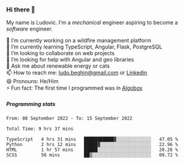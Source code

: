 ### Hi there 👋

My name is Ludovic. I'm a *mechanical* engineer aspiring to become a *software* engineer.

 🔭 I’m currently working on a wildfire management platform<br/>
 🌱 I’m currently learning TypeScript, Angular, Flask, PostgreSQL<br/>
 👯 I’m looking to collaborate on web projects<br/>
 🤔 I’m looking for help with Angular and geo libraries<br/>
 💬 Ask me about renewable energy or cats<br/>
 📫 How to reach me: ludo.beghin@gmail.com or [Linkedin](https://www.linkedin.com/in/ludovic-beghin/)<br/>
 😄 Pronouns: He/Him<br/>
 ⚡ Fun fact: The first time I programmed was in [Algobox](https://fr.wikipedia.org/wiki/Algobox)<br/>

##### Programming stats
<!--START_SECTION:waka-->

```text
From: 08 September 2022 - To: 15 September 2022

Total Time: 9 hrs 37 mins

TypeScript   4 hrs 31 mins   ███████████▓░░░░░░░░░░░░░   47.05 %
Python       2 hrs 12 mins   █████▓░░░░░░░░░░░░░░░░░░░   22.96 %
HTML         1 hr 57 mins    █████░░░░░░░░░░░░░░░░░░░░   20.26 %
SCSS         56 mins         ██▒░░░░░░░░░░░░░░░░░░░░░░   09.72 %
```

<!--END_SECTION:waka-->
